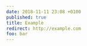 ```yaml
---
date: 2018-11-11 23:08 +0100
published: true
title: Example
redirect: http://example.com
foo: bar
---
```

